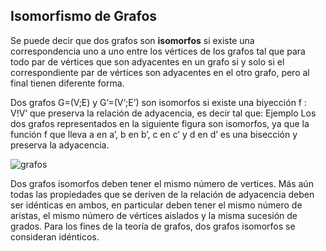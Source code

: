 ## Isomorfismo de Grafos

Se puede decir que dos grafos son **isomorfos** si existe una correspondencia uno a uno entre los vértices de los grafos tal que para todo par de vértices que son adyacentes en un grafo si y solo si el correspondiente par de vértices son adyacentes en el otro grafo, pero al final tienen diferente forma.  

Dos grafos G=(V;E) y G’=(V‘;E’) son isomorfos si existe una biyección f : V!V‘ que preserva la relación de adyacencia, es decir tal que: Ejemplo Los dos grafos representados en la siguiente figura son isomorfos, ya que la función f que lleva a en a’, b en b’, c en c’ y d en d’ es una bisección y preserva la adyacencia.

![grafos](/assets/images/graph/grafo_21.jpg)

Dos grafos isomorfos deben tener el mismo número de vertices. Más aún todas las propiedades que se deriven de la relación de adyacencia deben ser idénticas en ambos, en particular deben tener el mismo número de aristas, el mismo número de vértices aislados y la misma sucesión de grados. Para los fines de la teoría de grafos, dos grafos isomorfos se consideran idénticos.